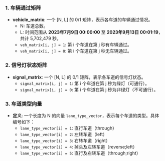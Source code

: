 ### 1. 车辆通过矩阵
- **vehicle_matrix**: 一个 [N, L] 的 0/1 矩阵，表示各车道的车辆通过情况。
  - N: 车道总数。
  - L: 时间范围从 **2023年7月9日 00:00:00** 至 **2023年9月13日 00:01:19**，共计 5,702,479 秒。
  - `veh_matrix[i, j] = 1`: 第 i 个车道在第 j 秒有车辆通过。
  - `veh_matrix[i, j] = 0`: 第 i 个车道在第 j 秒无车辆通过。

### 2. 信号灯状态矩阵
- **signal_matrix**: 一个 [N, L] 的 0/1 矩阵，表示各车道的信号灯状态。
  - `signal_matrix[i, j] = 1`: 第 i 个车道在第 j 秒为绿灯（可通行）。
  - `signal_matrix[i, j] = 0`: 第 i 个车道在第 j 秒为非绿灯（不可通行）。

### 3. 车道类型向量

- **定义**: 一个长度为 N 的向量 `lane_type_vector`，表示每个车道的类型。具体编号如下：
  - `lane_type_vector[i] = 1`: 直行车道（through）
  - `lane_type_vector[i] = 2`: 左转车道（left）
  - `lane_type_vector[i] = 3`: 右转车道（right）
  - `lane_type_vector[i] = 4`: 掉头及左转车道（reverse;left）
  - `lane_type_vector[i] = 5`: 直行及右转车道（through;right）